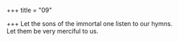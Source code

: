 +++
title = "09"

+++
Let the sons of the immortal one listen to our hymns.  
Let them be very merciful to us.  